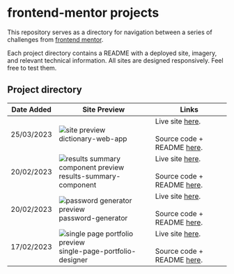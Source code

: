 # frontend-mentor projects
This repository serves as a directory for navigation between a series of challenges from [frontend mentor](https://frontendmentor.io).

Each project directory contains a README with a deployed site, imagery, and relevant technical information. All sites are designed responsively. Feel free to test them.

## Project directory
| Date Added  | Site Preview | Links |
| ------------- | ------------- | ------------- |
| 25/03/2023  | ![site preview](https://media.giphy.com/media/3VG0Bce8Y6cIqh3gUG/giphy.gif)<br>dictionary-web-app  | Live site [here](https://shiny-dodol-0792de.netlify.app/). <br><br> Source code + README [here](https://github.com/gLevaa/frontend-mentor/tree/main/dictionary-web-app).  |
| 20/02/2023  | ![results summary component preview](https://media.giphy.com/media/THaouQnaBgocNyW0t2/giphy.gif)<br>results-summary-component | Live site [here](https://voluble-fairy-9bf787.netlify.app/). <br><br> Source code + README [here](https://github.com/gLevaa/frontend-mentor/tree/main/results-summary-component).  |
| 20/02/2023  | ![password generator preview](https://media.giphy.com/media/YdFMB5rV5YvYkofQWg/giphy.gif)<br>password-generator  | Live site [here](https://enchanting-sunshine-da25f7.netlify.app/). <br><br> Source code + README [here](https://github.com/gLevaa/frontend-mentor/tree/main/password-generator).  |
| 17/02/2023  | ![single page portfolio preview](https://media.giphy.com/media/ERJpPKxlKUvHHc2tVI/giphy.gif)<br>single-page-portfolio-designer  | Live site [here](https://clever-fox-0d78ed.netlify.app/). <br><br>Source code + README [here](https://github.com/gLevaa/frontend-mentor/tree/main/single-page-portfolio-designer).|

<!--
| 20/02/2023  | ![site preview](https://media.giphy.com/media/xxx/giphy.gif)<br>site-name  | Live site [here](). <br><br> Source code + README [here]().  | -->


